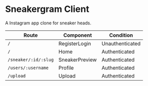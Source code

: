 # Sneakergram Client

A Instagram app clone for sneaker heads.

| Route                | Component      | Condition       |
| -------------------- | -------------- | --------------- |
| `/`                  | RegisterLogin  | Unauthenticated |
| `/`                  | Home           | Authenticated   |
| `/sneaker/:id/:slug` | SneakerPreview | Authenticated   |
| `/users/:username`   | Profile        | Authenticated   |
| `/upload`            | Upload         | Authenticated   |
